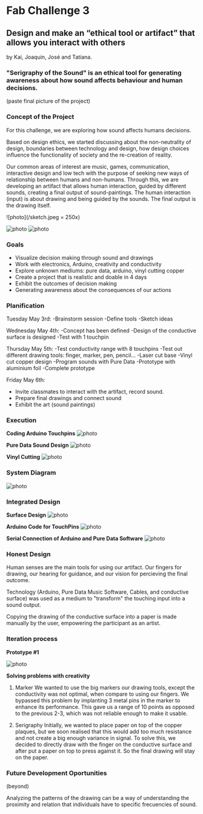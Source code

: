 # Fab Challenge 3
## Design and make an “ethical tool or artifact” that allows you interact with others
by Kai, Joaquin, José and Tatiana.


### "Serigraphy of the Sound" is an ethical tool for generating awareness about how sound affects behaviour and human decisions.

(paste final picture of the project)

### Concept of the Project 

For this challenge, we are exploring how sound affects humans decisions. 

Based on design ethics, we started discussing about the non-neutrality of design, boundaries between technology and design, how design choices influence the functionality of society and the re-creation of reality.

Our common areas of interest are music, games, communication, interactive design and low tech with the purpose of seeking new ways of relationship between humans and non-humans. Through this, we are developing an artifact that allows human interaction, guided by different sounds, creating a final output of sound-paintings. The human interaction (input) is about drawing and being guided by the sounds. The final output is the drawing itself.

![photo](/sketch.jpeg = 250x)

![photo](/miro1.png)
![photo](/miro2.png)


### Goals

- Visualize decision making through sound and drawings
- Work with electronics, Arduino, creativity and conductivity
- Explore unknown mediums: pure data, arduino, vinyl cutting copper
- Create a project that is realistic and doable in 4 days
- Exhibit the outcomes of decision making
- Generating awareness about the consequences of our actions

### Planification

Tuesday May 3rd:
-Brainstorm session
-Define tools
-Sketch ideas

Wednesday May 4th:
-Concept has been defined
-Design of the conductive surface is designed
-Test with 1 touchpin

Thursday May 5th:
-Test conductivity range with 8 touchpins
-Test out different drawing tools: finger, marker, pen, pencil...
-Laser cut base
-Vinyl cut copper design
-Program sounds with Pure Data
-Prototype with aluminium foil
-Complete prototype

Friday May 6th:
- Invite classmates to interact with the artifact, record sound.
- Prepare final drawings and connect sound
- Exhibit the art (sound paintings)


### Execution

**Coding Arduino Touchpins**
![photo](/testing_arduino2.jpeg)

**Pure Data Sound Design**
![photo](/pure_data2.jpeg)

**Vinyl Cutting**
![photo](/copper_cutting2.jpeg)


### System Diagram 

![photo](/project_diagram2.png)


### Integrated Design 

**Surface Design**
![photo](/surfacedesign.jpg)

**Arduino Code for TouchPins**
![photo](/arduinocode.jpg)

**Serial Connection of Arduino and Pure Data Software**
![photo](/serialconnection.jpg)


### Honest Design

Human senses are the main tools for using our artifact. Our fingers for drawing, our hearing for guidance, and our vision for percieving the final outcome. 

Technology (Arduino, Pure Data Music Software, Cables, and conductive surface) was used as a medium to "transform" the touching input into a sound output.

Copying the drawing of the conductive surface into a paper is made manually by the user, empowering the participant as an artist.


### Iteration process

**Prototype #1**

![photo](/prototipo1.jpg)



**Solving problems with creativity**

1. Marker
We wanted to use the big markers our drawing tools, except the conductivity was not optimal, when compare to using our fingers. We bypassed this problem by implanting 3 metal pins in the marker to enhance its performance. This gave us a range of 10 points as opposed to the previous 2-3, which was not reliable enough to make it usable.

2. Serigraphy
Initially, we wanted to place paper on top of the copper plaques, but we soon realised that this would add too much resistance and not create a big enough variance in signal. To solve this, we decided to directly draw with the finger on the conductive surface and after put a paper on top to press against it. So the final drawing will stay on the paper. 


### Future Development Oportunities
(beyond)

Analyzing the patterns of the drawing can be a way of understanding the proximity and relation that individuals have to specific frecuencies of sound.


